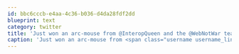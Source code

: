 ```yaml
---
id: bbc6cccb-e4aa-4c36-b036-d4da28fdf2dd
blueprint: text
category: twitter
title: 'Just won an arc-mouse from @InteropQueen and the @WebNotWar team. thanks guys!'
caption: 'Just won an arc-mouse from <span class="username username_linked">@<a href="https://twitter.com/InteropQueen" title="Julia Stowell">InteropQueen</a></span> and the <span class="username username_linked">@<a href="https://twitter.com/WebNotWar" title="Make Web Not War">WebNotWar</a></span> team. thanks guys!'
---
```

